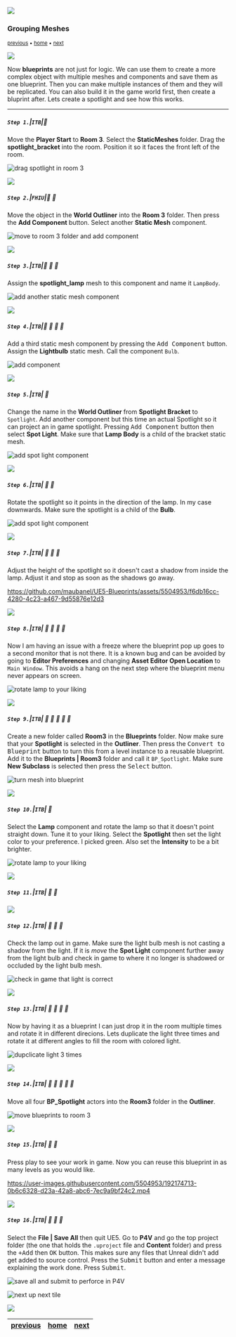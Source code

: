 ![](../images/line3.png)

### Grouping Meshes

<sub>[previous](../collision/README.md#user-content-collision-events) • [home](../README.md#user-content-ue4-blueprints) • [next](../dynamic-materials/README.md#user-content-dynamic-materials)</sub>

![](../images/line3.png)

Now **blueprints** are not just for logic. We can use them to create a more complex object with multiple meshes and components and save them as one blueprint. Then you can make multiple instances of them and they will be replicated. You can also build it in the game world first, then create a bluprint after. Lets create a spotlight and see how this works.

---

##### `Step 1.`\|`ITB`|:small_blue_diamond:

Move the **Player Start** to **Room 3**. Select the **StaticMeshes** folder. Drag the **spotlight_bracket** into the room. Position it so it faces the front left of the room.

![drag spotlight in room 3](images/DragBracketRm3.png)

![](../images/line2.png)

##### `Step 2.`\|`FHIU`|:small_blue_diamond: :small_blue_diamond: 

Move the object in the **World Outliner** into the **Room 3** folder. Then press the **Add Component** button. Select another **Static Mesh** component.

![move to room 3 folder and add component](images/MoveToRoom3.png)

![](../images/line2.png)

##### `Step 3.`\|`ITB`|:small_blue_diamond: :small_blue_diamond: :small_blue_diamond:

Assign the **spotlight_lamp** mesh to this component and name it `LampBody`.


![add another static mesh component](images/AddSecondStaticMeshRm3.png)

![](../images/line2.png)

##### `Step 4.`\|`ITB`|:small_blue_diamond: :small_blue_diamond: :small_blue_diamond: :small_blue_diamond:

Add a third static mesh component by pressing the <kbd>Add Component</kbd> button. Assign the **Lightbulb** static mesh. Call the component `Bulb`.

![add component](images/Assign3rdStaticMeshComponent.png)


![](../images/line2.png)

##### `Step 5.`\|`ITB`| :small_orange_diamond:

Change the name in the **World Outliner** from **Spotlight Bracket** to `Spotlight`. Add another component but this time an actual Spotlight so it can project an in game spotlight. Pressing <kbd>Add Component</kbd> button then select **Spot Light**. Make sure that **Lamp Body** is a child of the bracket static mesh.

![add spot light component](images/AddSpotLightComponent.png)

![](../images/line2.png)

##### `Step 6.`\|`ITB`| :small_orange_diamond: :small_blue_diamond:

Rotate the spotlight so it points in the direction of the lamp.  In my case downwards.  Make sure the spotlight is a child of the **Bulb**.

![add spot light component](images/rotateSpotlight.png)

![](../images/line2.png)

##### `Step 7.`\|`ITB`| :small_orange_diamond: :small_blue_diamond: :small_blue_diamond:

Adjust the height of the spotlight so it doesn't cast a shadow from inside the lamp.  Adjust it and stop as soon as the shadows go away.

https://github.com/maubanel/UE5-Blueprints/assets/5504953/f6db16cc-4280-4c23-a467-9d55876e12d3

![](../images/line2.png)

##### `Step 8.`\|`ITB`| :small_orange_diamond: :small_blue_diamond: :small_blue_diamond: :small_blue_diamond:

Now I am having an issue with a freeze where the blueprint pop up goes to a second monitor that is not there.  It is a known bug and can be avoided by going to **Editor Preferences** and changing **Asset Editor Open Location** to `Main Window`.  This avoids a hang on the next step where the blueprint menu never appears on screen.

![rotate lamp to your liking](images/MainWindow.png)

![](../images/line2.png)

##### `Step 9.`\|`ITB`| :small_orange_diamond: :small_blue_diamond: :small_blue_diamond: :small_blue_diamond: :small_blue_diamond:

Create a new folder called **Room3** in the **Blueprints** folder. Now make sure that your **Spotlight** is selected in the **Outliner**. Then press the <kbd>Convert to Blueprint</kbd> button to turn this from a level instance to a reusable blueprint. Add it to the **Blueprints | Room3** folder and call it `BP_Spotlight`. Make sure **New Subclass** is selected then press the <kbd>Select</kbd> button. 

![turn mesh into blueprint](images/TurnSpotlightIntoBPRm3.png)

![](../images/line2.png)

##### `Step 10.`\|`ITB`| :large_blue_diamond:

Select the **Lamp** component and rotate the lamp so that it doesn't point straight down. Tune it to your liking. Select the **Spotlight** then set the light color to your preference. I picked green. Also set the **Intensity** to be a bit brighter.

![rotate lamp to your liking](images/RotateLampToOffsetIt.png)

![](../images/line2.png)

##### `Step 11.`\|`ITB`| :large_blue_diamond: :small_blue_diamond: 



![](../images/line2.png)


##### `Step 12.`\|`ITB`| :large_blue_diamond: :small_blue_diamond: :small_blue_diamond: 

Check the lamp out in game. Make sure the light bulb mesh is not casting a shadow from the light. If it is *move* the **Spot Light** component further away from the light bulb and check in game to where it no longer is shadowed or occluded by the light bulb mesh.

![check in game that light is correct](images/CheckInGameLightBehindBulb.png)


![](../images/line2.png)

##### `Step 13.`\|`ITB`| :large_blue_diamond: :small_blue_diamond: :small_blue_diamond:  :small_blue_diamond: 

Now by having it as a blueprint I can just drop it in the room multiple times and rotate it in different direcions. Lets duplicate the light three times and rotate it at different angles to fill the room with colored light.

![dupclicate light 3 times](images/dupe3.png)

![](../images/line2.png)

##### `Step 14.`\|`ITB`| :large_blue_diamond: :small_blue_diamond: :small_blue_diamond: :small_blue_diamond:  :small_blue_diamond: 

Move all four **BP_Spotlight** actors into the **Room3** folder in the **Outliner**.

![move blueprints to room 3](images/moveToRoom3F.png)

![](../images/line2.png)

##### `Step 15.`\|`ITB`| :large_blue_diamond: :small_orange_diamond: 

Press play to see your work in game.  Now you can reuse this blueprint in as many levels as you would like.

https://user-images.githubusercontent.com/5504953/192174713-0b6c6328-d23a-42a8-abc6-7ec9a9bf24c2.mp4

![](../images/line2.png)

##### `Step 16.`\|`ITB`| :large_blue_diamond: :small_orange_diamond:   :small_blue_diamond: 

Select the **File | Save All** then quit UE5.   Go to **P4V** and go the top project folder (the one that holds the `.uproject` file and **Content** folder) and press the <kbd>+Add</kbd> then <kbd>OK</kbd> button.  This makes sure any files that Unreal didn't add get added to source control. Press the <kbd>Submit</kbd> button and enter a message explaining the work done.  Press <kbd>Submit</kbd>.

![save all and submit to perforce in P4V](images/submitP4.png)

<!-- <img src="https://via.placeholder.com/1000x100/45D7CA/000000/?text=Next Up - Dynamic Materials"> -->

![next up next tile](images/banner.png)

![](../images/line.png)

| [previous](../collision/README.md#user-content-collision-events)| [home](../README.md#user-content-ue4-blueprints) | [next](../dynamic-materials/README.md#user-content-dynamic-materials)|
|---|---|---|
